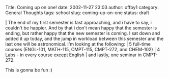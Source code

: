 Title: Coming up on one!
date: 2002-11-27 23:03
author: offby1
category: General Thoughts
tags: school
slug: coming-up-on-one
status: draft

| The end of my first semester is fast approaching, and i have to say, i couldn\'t be happier. And by that i don\'t mean happy that the semester is ending, but rather happy that the new semester is coming. I sat down and added it up today, and the jump in workload between this semester and the last one will be astronomical. I\'m looking at the following:
| 5 full-time courses (ENGL-101, MATH-115, CMPT-115, CMPT-272, and CHEM-102)
| 4 Labs - in every course except English
| and lastly, one seminar in CMPT-272.

This is gonna be fun :)
